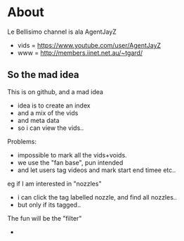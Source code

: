 About
=============

Le Bellisimo channel is ala AgentJayZ
- vids  = https://www.youtube.com/user/AgentJayZ
- www = http://members.iinet.net.au/~tgard/

## So the mad idea

This is on github, and a mad idea
- idea is to create an index
- and a mix of the vids
- and meta data
- so i can view the vids..

Problems:
- impossible to mark all the vids+voids.
-  we use the "fan base", pun intended
- and let users tag videos and mark start end timee etc..

eg if I am interested in "nozzles"
- i can click the tag labelled nozzle, and find all nozzles..
- but only if its tagged..

The fun will be the "filter"

- 
